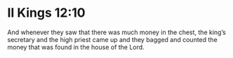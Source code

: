 # II Kings 12:10

And whenever they saw that there was much money in the chest, the king’s secretary and the high priest came up and they bagged and counted the money that was found in the house of the Lord.
